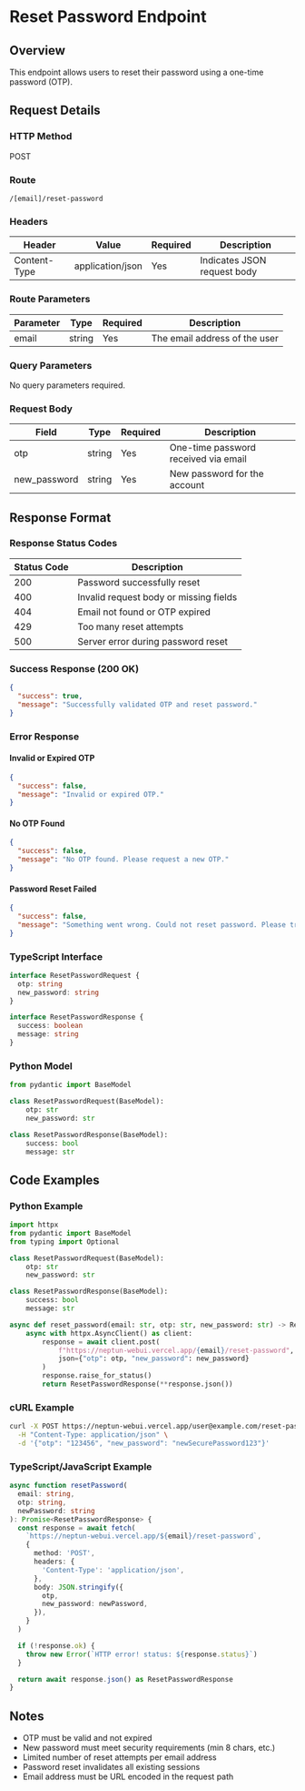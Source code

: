 # Reset Password Endpoint

## Overview

This endpoint allows users to reset their password using a one-time password (OTP).

## Request Details

### HTTP Method

POST

### Route

`/[email]/reset-password`

### Headers

| Header       | Value            | Required | Description                 |
| ------------ | ---------------- | -------- | --------------------------- |
| Content-Type | application/json | Yes      | Indicates JSON request body |

### Route Parameters

| Parameter | Type   | Required | Description                   |
| --------- | ------ | -------- | ----------------------------- |
| email     | string | Yes      | The email address of the user |

### Query Parameters

No query parameters required.

### Request Body

| Field        | Type   | Required | Description                          |
| ------------ | ------ | -------- | ------------------------------------ |
| otp          | string | Yes      | One-time password received via email |
| new_password | string | Yes      | New password for the account         |

## Response Format

### Response Status Codes

| Status Code | Description                            |
| ----------- | -------------------------------------- |
| 200         | Password successfully reset            |
| 400         | Invalid request body or missing fields |
| 404         | Email not found or OTP expired         |
| 429         | Too many reset attempts                |
| 500         | Server error during password reset     |

### Success Response (200 OK)

```json
{
  "success": true,
  "message": "Successfully validated OTP and reset password."
}
```

### Error Response

#### Invalid or Expired OTP

```json
{
  "success": false,
  "message": "Invalid or expired OTP."
}
```

#### No OTP Found

```json
{
  "success": false,
  "message": "No OTP found. Please request a new OTP."
}
```

#### Password Reset Failed

```json
{
  "success": false,
  "message": "Something went wrong. Could not reset password. Please try again."
}
```

### TypeScript Interface

```typescript
interface ResetPasswordRequest {
  otp: string
  new_password: string
}

interface ResetPasswordResponse {
  success: boolean
  message: string
}
```

### Python Model

```python
from pydantic import BaseModel

class ResetPasswordRequest(BaseModel):
    otp: str
    new_password: str

class ResetPasswordResponse(BaseModel):
    success: bool
    message: str
```

## Code Examples

### Python Example

```python
import httpx
from pydantic import BaseModel
from typing import Optional

class ResetPasswordRequest(BaseModel):
    otp: str
    new_password: str

class ResetPasswordResponse(BaseModel):
    success: bool
    message: str

async def reset_password(email: str, otp: str, new_password: str) -> ResetPasswordResponse:
    async with httpx.AsyncClient() as client:
        response = await client.post(
            f"https://neptun-webui.vercel.app/{email}/reset-password",
            json={"otp": otp, "new_password": new_password}
        )
        response.raise_for_status()
        return ResetPasswordResponse(**response.json())
```

### cURL Example

```bash
curl -X POST https://neptun-webui.vercel.app/user@example.com/reset-password \
  -H "Content-Type: application/json" \
  -d '{"otp": "123456", "new_password": "newSecurePassword123"}'
```

### TypeScript/JavaScript Example

```typescript
async function resetPassword(
  email: string,
  otp: string,
  newPassword: string
): Promise<ResetPasswordResponse> {
  const response = await fetch(
    `https://neptun-webui.vercel.app/${email}/reset-password`,
    {
      method: 'POST',
      headers: {
        'Content-Type': 'application/json',
      },
      body: JSON.stringify({
        otp,
        new_password: newPassword,
      }),
    }
  )

  if (!response.ok) {
    throw new Error(`HTTP error! status: ${response.status}`)
  }

  return await response.json() as ResetPasswordResponse
}
```

## Notes

- OTP must be valid and not expired
- New password must meet security requirements (min 8 chars, etc.)
- Limited number of reset attempts per email address
- Password reset invalidates all existing sessions
- Email address must be URL encoded in the request path
